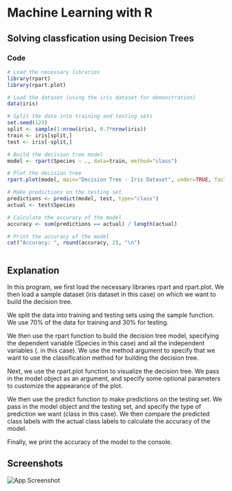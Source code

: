 
# Machine Learning with R

## Solving classfication using Decision Trees

### Code




```r
# Load the necessary libraries
library(rpart)
library(rpart.plot)

# Load the dataset (using the iris dataset for demonstration)
data(iris)

# Split the data into training and testing sets
set.seed(123)
split <- sample(1:nrow(iris), 0.7*nrow(iris))
train <- iris[split,]
test <- iris[-split,]

# Build the decision tree model
model <- rpart(Species ~ ., data=train, method="class")

# Plot the decision tree
rpart.plot(model, main="Decision Tree - Iris Dataset", under=TRUE, faclen=0)

# Make predictions on the testing set
predictions <- predict(model, test, type="class")
actual <- test$Species

# Calculate the accuracy of the model
accuracy <- sum(predictions == actual) / length(actual)

# Print the accuracy of the model
cat("Accuracy: ", round(accuracy, 2), "\n")



```

## Explanation 

In this program, we first load the necessary libraries rpart and rpart.plot. We then load a sample dataset (iris dataset in this case) on which we want to build the decision tree.

We split the data into training and testing sets using the sample function. We use 70% of the data for training and 30% for testing.

We then use the rpart function to build the decision tree model, specifying the dependent variable (Species in this case) and all the independent variables (. in this case). We use the method argument to specify that we want to use the classification method for building the decision tree.

Next, we use the rpart.plot function to visualize the decision tree. We pass in the model object as an argument, and specify some optional parameters to customize the appearance of the plot.

We then use the predict function to make predictions on the testing set. We pass in the model object and the testing set, and specify the type of prediction we want (class in this case). We then compare the predicted class labels with the actual class labels to calculate the accuracy of the model.

Finally, we print the accuracy of the model to the console.
## Screenshots

![App Screenshot](https://user-images.githubusercontent.com/68177619/219874799-d0171b51-0950-42b8-a364-eceb4b22fe74.png?text=App+Screenshot+Here)

